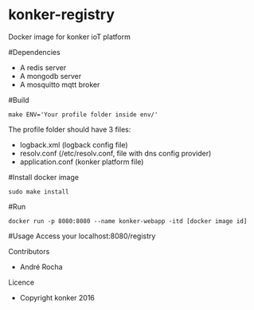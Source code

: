 # konker-registry
Docker image for konker ioT platform

#Dependencies
  * A redis server
  * A mongodb server
  * A mosquitto mqtt broker

#Build
```
make ENV='Your profile folder inside env/'
```
The profile folder should have 3 files:
 - logback.xml (logback config file)
 - resolv.conf (/etc/resolv.conf, file with dns config provider)
 - application.conf (konker platform file)

#Install docker image
```
sudo make install
```
#Run
```
docker run -p 8080:8080 --name konker-webapp -itd [docker image id]
```

#Usage
Access your localhost:8080/registry


Contributors
  * André Rocha

Licence
  * Copyright konker 2016
